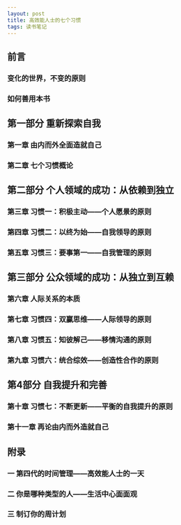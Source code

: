 ```yaml
---
layout: post
title: 高效能人士的七个习惯
tags: 读书笔记
---
```


## 前言

### 变化的世界，不变的原则

### 如何善用本书

## 第一部分 重新探索自我

### 第一章 由内而外全面造就自己

### 第二章 七个习惯概论

## 第二部分 个人领域的成功：从依赖到独立

### 第三章 习惯一：积极主动——个人愿景的原则

### 第四章 习惯二：以终为始——自我领导的原则

### 第五章 习惯三：要事第一——自我管理的原则

## 第三部分 公众领域的成功：从独立到互赖

### 第六章 人际关系的本质

### 第七章 习惯四：双赢思维——人际领导的原则

### 第八章 习惯五：知彼解己——移情沟通的原则

### 第九章 习惯六：统合综效——创造性合作的原则

## 第4部分 自我提升和完善

### 第十章 习惯七：不断更新——平衡的自我提升的原则

### 第十一章 再论由内而外造就自己

## 附录

### 一 第四代的时间管理——高效能人士的一天

### 二 你是哪种类型的人——生活中心面面观

### 三 制订你的周计划
